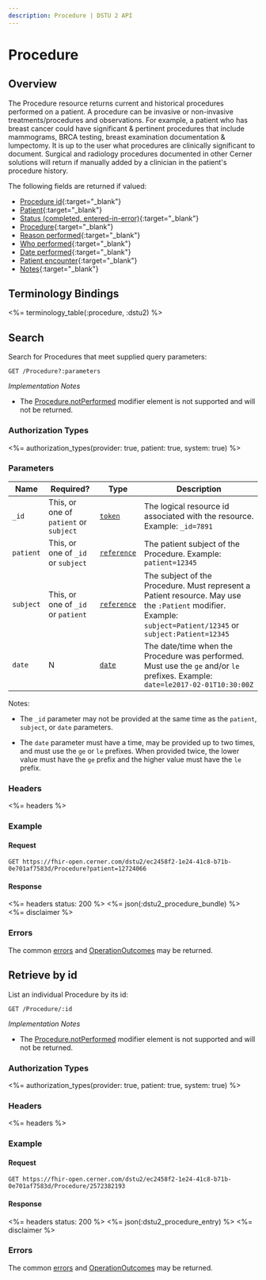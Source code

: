 ```yaml
---
description: Procedure | DSTU 2 API
---
```


# Procedure




## Overview

The Procedure resource returns current and historical procedures performed on a patient. A procedure can be invasive or non-invasive treatments/procedures and observations. For example, a patient who has breast cancer could have significant & pertinent procedures that include mammograms, BRCA testing, breast examination documentation & lumpectomy. It is up to the user what procedures are clinically significant to document. Surgical and radiology procedures documented in other Cerner solutions will return if manually added by a clinician in the patient's procedure history.

The following fields are returned if valued:

* [Procedure id](http://hl7.org/fhir/dstu2/resource-definitions.html#Resource.id){:target="_blank"}
* [Patient](http://hl7.org/fhir/DSTU2/procedure-definitions.html#Procedure.subject){:target="_blank"}
* [Status (completed, entered-in-error)](http://hl7.org/fhir/DSTU2/procedure-definitions.html#Procedure.status){:target="_blank"}
* [Procedure](http://hl7.org/fhir/DSTU2/procedure-definitions.html#Procedure.code){:target="_blank"}
* [Reason performed](http://hl7.org/fhir/DSTU2/procedure-definitions.html#Procedure.reason_x_){:target="_blank"}
* [Who performed](http://hl7.org/fhir/DSTU2/procedure-definitions.html#Procedure.performer){:target="_blank"}
* [Date performed](http://hl7.org/fhir/DSTU2/procedure-definitions.html#Procedure.performed_x_){:target="_blank"}
* [Patient encounter](http://hl7.org/fhir/DSTU2/procedure-definitions.html#Procedure.encounter){:target="_blank"}
* [Notes](http://hl7.org/fhir/DSTU2/procedure-definitions.html#Procedure.notes){:target="_blank"}

## Terminology Bindings

<%= terminology_table(:procedure, :dstu2) %>

## Search

Search for Procedures that meet supplied query parameters:

    GET /Procedure?:parameters

_Implementation Notes_

* The [Procedure.notPerformed] modifier element is not supported and will not be returned.

### Authorization Types

<%= authorization_types(provider: true, patient: true, system: true) %>

### Parameters

 Name         | Required?                             | Type          | Description
--------------|---------------------------------------|---------------|------------------------------------------------------------------------------------
 `_id`        | This, or one of `patient` or `subject`| [`token`]     | The logical resource id associated with the resource. Example: `_id=7891`
 `patient`    | This, or one of `_id` or `subject`    | [`reference`] | The patient subject of the Procedure. Example: `patient=12345`
 `subject`    | This, or one of `_id` or `patient`    | [`reference`] | The subject of the Procedure. Must represent a Patient resource. May use the `:Patient` modifier. Example: `subject=Patient/12345` or `subject:Patient=12345`
 `date`       | N                                     | [`date`]      | The date/time when the Procedure was performed. Must use the `ge` and/or `le` prefixes. Example: `date=le2017-02-01T10:30:00Z`

Notes:

  - The `_id` parameter may not be provided at the same time as the `patient`, `subject`, or `date` parameters.

  - The `date` parameter must have a time, may be provided up to two times, and must use the `ge` or `le` prefixes. When provided twice, the lower value must have the `ge` prefix and the higher value must have the `le` prefix.

### Headers

 <%= headers %>

### Example

#### Request

    GET https://fhir-open.cerner.com/dstu2/ec2458f2-1e24-41c8-b71b-0e701af7583d/Procedure?patient=12724066

#### Response

<%= headers status: 200 %>
<%= json(:dstu2_procedure_bundle) %>
<%= disclaimer %>

### Errors

The common [errors] and [OperationOutcomes] may be returned.

## Retrieve by id

List an individual Procedure by its id:

    GET /Procedure/:id

_Implementation Notes_

* The [Procedure.notPerformed] modifier element is not supported and will not be returned.

### Authorization Types

<%= authorization_types(provider: true, patient: true, system: true) %>

### Headers

<%= headers %>

### Example

#### Request

    GET https://fhir-open.cerner.com/dstu2/ec2458f2-1e24-41c8-b71b-0e701af7583d/Procedure/2572382193

#### Response

<%= headers status: 200 %>
<%= json(:dstu2_procedure_entry) %>
<%= disclaimer %>

### Errors

The common [errors] and [OperationOutcomes] may be returned.

[`date`]: http://hl7.org/fhir/DSTU2/search.html#date
[`reference`]: http://hl7.org/fhir/DSTU2/search.html#reference
[`token`]: http://hl7.org/fhir/DSTU2/search.html#token
[Procedure.notPerformed]: http://hl7.org/fhir/DSTU2/procedure-definitions.html#Procedure.notPerformed
[errors]: ../../#client-errors
[OperationOutcomes]: ../../#operation-outcomes

